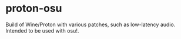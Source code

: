 # proton-osu

Build of Wine/Proton with various patches, such as low-latency audio.
Intended to be used with osu!.
